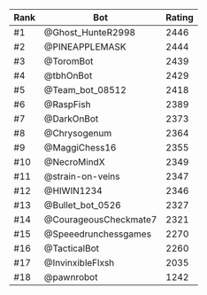 Rank|Bot|Rating
---|---|---
#1|@Ghost_HunteR2998|2446
#2|@PINEAPPLEMASK|2444
#3|@ToromBot|2439
#4|@tbhOnBot|2429
#5|@Team_bot_08512|2418
#6|@RaspFish|2389
#7|@DarkOnBot|2373
#8|@Chrysogenum|2364
#9|@MaggiChess16|2355
#10|@NecroMindX|2349
#11|@strain-on-veins|2347
#12|@HIWIN1234|2346
#13|@Bullet_bot_0526|2327
#14|@CourageousCheckmate7|2321
#15|@Speeedrunchessgames|2270
#16|@TacticalBot|2260
#17|@InvinxibleFlxsh|2035
#18|@pawnrobot|1242
